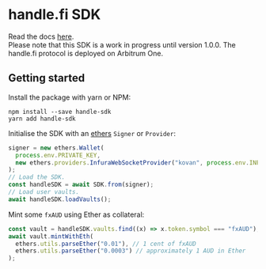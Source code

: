 # handle.fi SDK

Read the docs [here](https://github.com/handle-fi/handle-sdk/tree/master/docs).  
Please note that this SDK is a work in progress until version 1.0.0.
The handle.fi protocol is deployed on Arbitrum One.

## Getting started

Install the package with yarn or NPM:

```
npm install --save handle-sdk
yarn add handle-sdk
```

Initialise the SDK with an [ethers](https://www.npmjs.com/package/ethers) `Signer` or `Provider`:

```js
signer = new ethers.Wallet(
  process.env.PRIVATE_KEY,
  new ethers.providers.InfuraWebSocketProvider("kovan", process.env.INFURA_KEY)
);
// Load the SDK.
const handleSDK = await SDK.from(signer);
// Load user vaults.
await handleSDK.loadVaults();
```

Mint some `fxAUD` using Ether as collateral:

```js
const vault = handleSDK.vaults.find((x) => x.token.symbol === "fxAUD");
await vault.mintWithEth(
  ethers.utils.parseEther("0.01"), // 1 cent of fxAUD
  ethers.utils.parseEther("0.0003") // approximately 1 AUD in Ether
);
```
